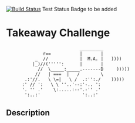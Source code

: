 [![Build Status](https://travis-ci.org/makersacademy/takeaway-challenge.svg?branch=master)](https://travis-ci.org/makersacademy/takeaway-challenge)
Test Status Badge to be added

Takeaway Challenge
==================

```
                            _________
              r==           |       |
           _  //            |  M.A. |   ))))
          |_)//(''''':      |       |
            //  \_____:_____.-------D     )))))
           //   | ===  |   /        \
       .:'//.   \ \=|   \ /  .:'':./    )))))
      :' // ':   \ \ ''..'--:'-.. ':
      '. '' .'    \:.....:--'.-'' .'
       ':..:'                ':..:'

 ```

Description
-------
